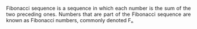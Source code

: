 <p align="justify"> Fibonacci sequence is a sequence in which each number is the sum of the two preceding ones. Numbers that are part of the Fibonacci sequence are known as Fibonacci numbers, commonly denoted Fₙ </p>
